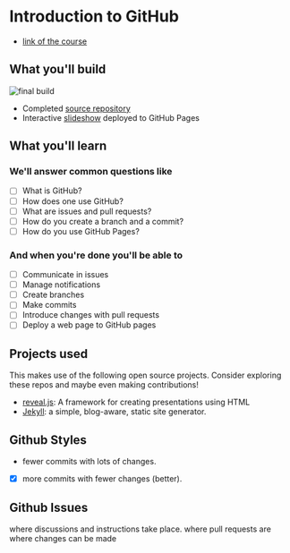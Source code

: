 # Introduction to GitHub

- [link of the course](https://lab.github.com/githubtraining/introduction-to-github)

## What you'll build

![final build](https://user-images.githubusercontent.com/821071/120042632-79aaa600-bfd8-11eb-81c0-3c0b31776e9a.gif)

- Completed [source repository](https://github.com/githubtraining/github-slideshow-demo/)
- Interactive [slideshow](https://githubtraining.github.io/github-slideshow-demo/) deployed to GitHub Pages

## What you'll learn

### We'll answer common questions like

- [ ] What is GitHub?
- [ ] How does one use GitHub?
- [ ] What are issues and pull requests?
- [ ] How do you create a branch and a commit?
- [ ] How do you use GitHub Pages?

### And when you're done you'll be able to

- [ ] Communicate in issues
- [ ] Manage notifications
- [ ] Create branches
- [ ] Make commits
- [ ] Introduce changes with pull requests
- [ ] Deploy a web page to GitHub pages

## Projects used

This makes use of the following open source projects. Consider exploring these repos and maybe even making contributions!

- [reveal.js](https://github.com/hakimel/reveal.js): A framework for creating presentations using HTML
- [Jekyll](https://github.com/jekyll/jekyll): a simple, blog-aware, static site generator.

## Github Styles

- fewer commits with lots of changes.
- [x] more commits with fewer changes (better).

## Github Issues

where discussions and instructions take place. where pull requests are where changes can be made
